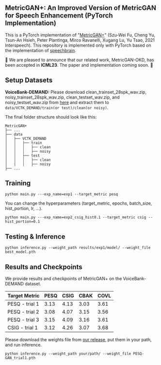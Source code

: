 ## MetricGAN+: An Improved Version of MetricGAN for Speech Enhancement (PyTorch Implementation)

This is a PyTorch implementation of "[MetricGAN+](https://arxiv.org/abs/2104.03538)" (Szu-Wei Fu, Cheng Yu, Tsun-An Hsieh, Peter Plantinga, Mirco Ravanelli, Xugang Lu, Yu Tsao, 2021 Interspeech).
This repository is implemented only with PyTorch based on the implementation of [speechbrain](https://github.com/speechbrain/speechbrain/tree/develop/recipes/Voicebank/enhance/MetricGAN).

:bell: We are pleased to announce that our related work, MetricGAN-OKD, has been accepted in **ICML23**.
The paper and implementation coming soon. :bell:


## Setup Datasets
**VoiceBank-DEMAND:** Please download clean_trainset_28spk_wav.zip, noisy_trainset_28spk_wav.zip, clean_testset_wav.zip, and noisy_testset_wav.zip from [here](https://datashare.ed.ac.uk/handle/10283/2791)
and extract them to `data/VCTK_DEMAND/train(or test)/clean(or noisy)`.


The final folder structure should look like this:
```none
MetricGAN+
├── ...
├── data
│   ├── VCTK_DEMAND
│   │   ├── train
│   │   │   ├── clean
│   │   │   ├── noisy
│   │   ├── test
│   │   │   ├── clean
│   │   │   ├── noisy
├── ...
```

## Training
```shell
python main.py ---exp_name=exp1 --target_metric pesq
```
You can change the hyperparameters (target_metric, epochs, batch_size, hist_portion, lr, ...).
```shell
python main.py ---exp_name=exp2_csig_hist0.1 --target_metric csig --hist_portion=0.1
```

## Testing & Inference
```shell
python inference.py --weight_path results/exp1/model/ --weight_file best_model.pth
```


## Results and Checkpoints
We provide results and checkpoints of MetricGAN+ on the VoiceBank-DEMAND dataset.

| Target Metric       | PESQ | CSIG | CBAK | COVL |
|---------------------|------|------|------|------|
| PESQ - trial 1      | 3.13 | 4.13 | 3.03 | 3.61 |
| PESQ - trial 2      | 3.08 | 4.07 | 3.15 | 3.56 |
| PESQ - trial 3      | 3.15 | 4.09 | 3.16 | 3.61 |
| CSIG - trial 1      | 3.12 | 4.26 | 3.07 | 3.68 |

Please download the weights file from [our release](https://github.com/wooseok-shin/MetricGAN-plus-pytorch/releases/tag/v1.weights), 
put them in your path, and run inference.
```shell
python inference.py --weight_path your/path/ --weight_file PESQ-GAN_trial1.pth
```